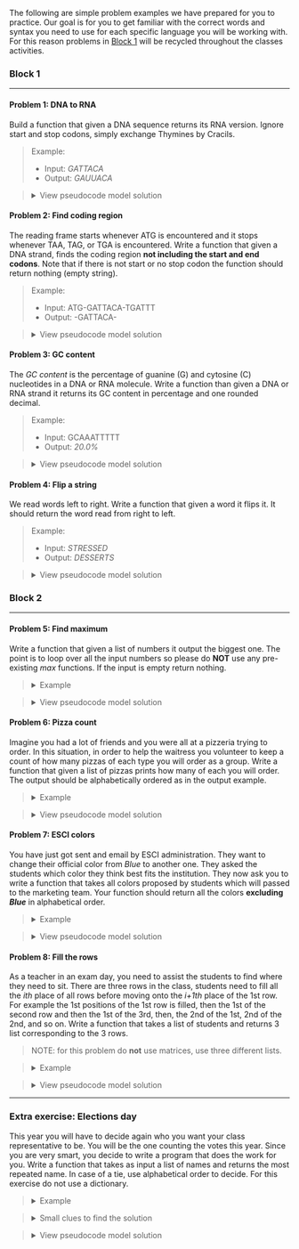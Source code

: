 The following are simple problem examples we have prepared for you to 
practice. Our goal is for you to get familiar with the correct words and 
syntax you need to use for each specific language you will be working with.
For this reason problems in [Block 1](#block-1) will be recycled throughout the
classes activities. 

### Block 1
------------

#### Problem 1: DNA to RNA

Build a function that given a DNA sequence returns its RNA version. Ignore 
start and stop codons, simply exchange Thymines by Cracils.

<blockquote>
Example: 

- Input: _GATTACA_
- Output: _GAUUACA_
</blockquote>


<blockquote>
<details>
   <summary>View pseudocode model solution</summary>
   <table style="padding-left: 80px";>
   <tr><td>
function DNA-TO-RNA(s)<br><br>
&nbsp;&nbsp;&nbsp;&nbsp;let s' be a copy of s<br><br>
&nbsp;&nbsp;&nbsp;&nbsp;for i = 1 to |s| do<br>
&nbsp;&nbsp;&nbsp;&nbsp;&nbsp;&nbsp;&nbsp;&nbsp;if s[i] = T then <br>
&nbsp;&nbsp;&nbsp;&nbsp;&nbsp;&nbsp;&nbsp;&nbsp;&nbsp;&nbsp;&nbsp;&nbsp;s'[i] = U<br>
&nbsp;&nbsp;&nbsp;&nbsp;&nbsp;&nbsp;&nbsp;&nbsp;else <br>
&nbsp;&nbsp;&nbsp;&nbsp;&nbsp;&nbsp;&nbsp;&nbsp;&nbsp;&nbsp;&nbsp;&nbsp;s'[i] = s[i]<br><br>
&nbsp;&nbsp;&nbsp;&nbsp;return s'<br>
   </td> </tr>
   </table>
</details>
</blockquote>


#### Problem 2: Find coding region

The reading frame starts whenever ATG is encountered and it stops whenever
TAA, TAG, or TGA is encountered. Write a function that given a DNA strand,
finds the coding region **not including the start and end codons**. Note that
if there is not start or no stop codon the function should return nothing
(empty string).

<blockquote>
Example: 

-  Input: ATG-GATTACA-TGATTT
-  Output: -GATTACA-
</blockquote>

<blockquote>
<details>
   <summary>View pseudocode model solution</summary>
   <table>
   <tr><td>
function CODING-REGION(s)<br><br>
&nbsp;&nbsp;&nbsp;&nbsp; let s' be an empty string<br>
&nbsp;&nbsp;&nbsp;&nbsp; let i = 1<br>
&nbsp;&nbsp;&nbsp;&nbsp; let n = |s|<br><br>
&nbsp;&nbsp;&nbsp;&nbsp; while i + 2 <= n do<br>
&nbsp;&nbsp;&nbsp;&nbsp;&nbsp;&nbsp;&nbsp;&nbsp; if s[i:i+2] = ATG then<br>
&nbsp;&nbsp;&nbsp;&nbsp;&nbsp;&nbsp;&nbsp;&nbsp;&nbsp;&nbsp;&nbsp;&nbsp;j = i + 3<br><br>
 &nbsp;&nbsp;&nbsp;&nbsp;&nbsp;&nbsp;&nbsp;&nbsp;&nbsp;&nbsp;&nbsp;&nbsp; while j <= n-2 do<br>
&nbsp;&nbsp;&nbsp;&nbsp;&nbsp;&nbsp;&nbsp;&nbsp;&nbsp;&nbsp;&nbsp;&nbsp;&nbsp;&nbsp;&nbsp;&nbsp;if s[j:j+2] ∈ {TAA, TAG, TGA} then<br>
&nbsp;&nbsp;&nbsp;&nbsp;&nbsp;&nbsp;&nbsp;&nbsp;&nbsp;&nbsp;&nbsp;&nbsp;&nbsp;&nbsp;&nbsp;&nbsp;&nbsp;&nbsp;&nbsp;&nbsp; return s[i+3:j-1]<br><br>
&nbsp;&nbsp;&nbsp;&nbsp;&nbsp;&nbsp;&nbsp;&nbsp;&nbsp;&nbsp;&nbsp;&nbsp;&nbsp;&nbsp;&nbsp;&nbsp;j = j +3 <br>
&nbsp;&nbsp;&nbsp;&nbsp;&nbsp;&nbsp;&nbsp;&nbsp;i = i + 1<br><br>
&nbsp;&nbsp;&nbsp;&nbsp; return an empty string<br>
   </td></tr>
   </table>
</details>
</blockquote>


#### Problem 3: GC content 

The *GC content* is the percentage of guanine (G) and cytosine (C) nucleotides
in a DNA or RNA molecule. Write a function than given a DNA or RNA strand it
returns its GC content in percentage and one rounded decimal.

<blockquote>
Example:

- Input: GCAAATTTTT
- Output: _20.0%_
</blockquote>

<blockquote>
<details>
   <summary>View pseudocode model solution</summary>
   <table>
   <tr><td>
function GC-content(s)<br><br>
&nbsp;&nbsp;&nbsp;&nbsp; let n = |s|<br>
&nbsp;&nbsp;&nbsp;&nbsp; let gc = 0<br><br>
&nbsp;&nbsp;&nbsp;&nbsp; for i = 1 to n do<br>
&nbsp;&nbsp;&nbsp;&nbsp;&nbsp;&nbsp;&nbsp;&nbsp; if s[i] ∈ [G, C] then<br>
&nbsp;&nbsp;&nbsp;&nbsp;&nbsp;&nbsp;&nbsp;&nbsp;&nbsp;&nbsp;&nbsp;&nbsp; gc = gc+1<br><br>
&nbsp;&nbsp;&nbsp;&nbsp;gc = gc*100 / |s|<br><br>
&nbsp;&nbsp;&nbsp;&nbsp;return gc               
   </td></tr>
   </table>
</details>
</blockquote>


#### Problem 4: Flip a string

We read words left to right. Write a function that given a word it flips it.
It should return the word read from right to left.

<blockquote>
Example:

- Input: _STRESSED_
- Output: _DESSERTS_
</blockquote>

<blockquote>
<details>
   <summary>View pseudocode model solution</summary>
   <table>
   <tr><td>
function REVERSE(s)<br><br>
&nbsp;&nbsp;&nbsp;&nbsp;let s' be a copy of s<br>
&nbsp;&nbsp;&nbsp;&nbsp;let n = |s|<br><br>
&nbsp;&nbsp;&nbsp;&nbsp; for i = 1 to n do<br>
&nbsp;&nbsp;&nbsp;&nbsp;&nbsp;&nbsp;&nbsp;&nbsp; s'[i] = s[n - i + 1]<br><br>
&nbsp;&nbsp;&nbsp;&nbsp; return s'
   </td></tr>
   </table>
</details>
</blockquote>


###  Block 2
------------

#### Problem 5: Find maximum

Write a function that given a list of numbers it output the biggest one. The
point is to loop over all the input numbers so please do **NOT** use any 
pre-existing _max_ functions. If the input is empty return nothing.

<blockquote>
<details>
   <summary>Example</summary>

- Input: _1 2 4 5 8_
- Output: _8_

</details>
</blockquote>


<blockquote>
<details>
   <summary>View pseudocode model solution</summary>
   <table>
   <tr><td>
function MAXIMUM(L)<br><br>
&nbsp;&nbsp;&nbsp;&nbsp; m = L[1]<br><br>
&nbsp;&nbsp;&nbsp;&nbsp; for i = 2 to |L| do<br>
&nbsp;&nbsp;&nbsp;&nbsp;&nbsp;&nbsp;&nbsp;&nbsp; if m < L[i] then <br>
&nbsp;&nbsp;&nbsp;&nbsp;&nbsp;&nbsp;&nbsp;&nbsp;&nbsp;&nbsp;&nbsp;&nbsp; m = L[i]<br><br>
&nbsp;&nbsp;&nbsp;&nbsp; return m<br> 
   </td></tr>
   </table>
</details>
</blockquote>

#### Problem 6: Pizza count 

Imagine you had a lot of friends and you were all at a pizzeria trying to
order. In this situation, in order to help the waitress you volunteer to keep
a count of how many pizzas of each type you will order as a group. Write a 
function that given a list of pizzas prints how many of each you will order.
The output should be alphabetically ordered as in the output example.

<blockquote>
<details>
   <summary>Example</summary>

- Input:<br>
 Pepperoni<br> 
 Hawaiian<br> 
 BBQ<br> 
 Veggie<br> 
 Hawaiian<br> 
 BBQ<br> 
 Cheeses<br> 
 BBQ<br>

- Output:<br>
    Cheeses: 1<br>
    Hawaiian: 2<br>
    Pepperoni: 1<br>
    Veggie: 1<br>
    BQQ: 2 
</details>
</blockquote>

<blockquote>
<details>
   <summary>View pseudocode model solution</summary>
   <table>
   <tr><td>
function ORDER-PIZZA(L)<br><br>
&nbsp;&nbsp;&nbsp;&nbsp; let D be an empty dictionary <br><br>
&nbsp;&nbsp;&nbsp;&nbsp; for x in L do<br>
&nbsp;&nbsp;&nbsp;&nbsp;&nbsp;&nbsp;&nbsp;&nbsp;if x ∈  D then <br>
&nbsp;&nbsp;&nbsp;&nbsp;&nbsp;&nbsp;&nbsp;&nbsp;&nbsp;&nbsp;&nbsp;&nbsp; D[x] = D[x] +1<br><br>
&nbsp;&nbsp;&nbsp;&nbsp;&nbsp;&nbsp;&nbsp;&nbsp;else<br>
&nbsp;&nbsp;&nbsp;&nbsp;&nbsp;&nbsp;&nbsp;&nbsp;&nbsp;&nbsp;&nbsp;&nbsp;D[x] = 1<br><br>
&nbsp;&nbsp;&nbsp;&nbsp; return D<br>
   </td></tr>
   </table>
</details>
</blockquote>



#### Problem 7: ESCI colors

You have just got sent and email by ESCI administration. They want to change
their official color from _Blue_ to another one. They asked the students which
color they think best fits the institution. They now ask you to write a 
function that takes all colors proposed by students which will passed to the
marketing team. Your function should return all the colors **excluding _Blue_** in alphabetical order.

<blockquote>
<details>
   <summary>Example</summary>

   - Input:<br>
      _Red<br> 
      Blue <br> 
      Red <br> 
      Green <br> 
      Orange <br> 
      Violet<br> 
      Violet <br> 
      Green_<br> 

  - Output:<br> 
     _Green<br> 
     Orange<br> 
     Red<br>
     Violet_<br>
</blockquote>
</details>

<blockquote>
<details>
   <summary>View pseudocode model solution</summary>
   <table>
   <tr><td>
function COLORS-SET(L)<br><br>
&nbsp;&nbsp;&nbsp;&nbsp; let S be an empty set<br><br>
&nbsp;&nbsp;&nbsp;&nbsp; for all x in L do<br>
&nbsp;&nbsp;&nbsp;&nbsp;&nbsp;&nbsp;&nbsp;&nbsp; if x is no Blue then<br>
&nbsp;&nbsp;&nbsp;&nbsp;&nbsp;&nbsp;&nbsp;&nbsp;&nbsp;&nbsp;&nbsp;&nbsp; S = S U {x}<br><br>
&nbsp;&nbsp;&nbsp;&nbsp; let L' be a list with all the elements in S<br><br>
&nbsp;&nbsp;&nbsp;&nbsp;  return sorted L'<br>
   </td></tr>
   </table>
</details>
</blockquote>



#### Problem 8: Fill the rows

As a teacher in an exam day, you need to assist the students to find where they
need to sit. There are three rows in the class,  students need to fill all
the _ith_ place of all rows before moving onto the _i+1th_ place of the 1st
row. For example the 1st positions of the 1st row is filled, then the 1st of
the second row and then the 1st of the 3rd, then, the 2nd of the 1st, 2nd of
the 2nd, and so on. Write a function that takes a list of students and returns
3 list corresponding to the 3 rows. 

>NOTE: for this problem do **not** use matrices, use three different lists. 

<blockquote>
<details>
   <summary>Example</summary>


- Input:<br>
  _Anna A.<br> 
  Jordi A.<br> 
  Jorge B. <br> 
  Marc C. <br> 
  Antonio F. <br> 
  Violet P.<br> 
  Adria P. <br> 
  Maria Z._<br> 

- Output:<br> 
   _Row 1: Anna A., Marc C., Adria P._<br> 
   _Row 2: Jordi A., Antonio F.,  Maria Z._<br> 
   _Row 3: Jorge B., Violet P._ <br> 
</details>
</blockquote>

<blockquote>
<details>
   <summary>View pseudocode model solution</summary>
   <table style="padding-left: 80px";>
   <tr><td>
function FILL-THE-ROWS(L)<br><br>
&nbsp;&nbsp;&nbsp;&nbsp;n = |L|<br><br>
&nbsp;&nbsp;&nbsp;&nbsp;let row1 be an empty list<br>
&nbsp;&nbsp;&nbsp;&nbsp;let row2 be a copy of row1<br>
&nbsp;&nbsp;&nbsp;&nbsp;let row3 be a copy of row1<br><br>
&nbsp;&nbsp;&nbsp;&nbsp;for i = 1 to n do<br>
&nbsp;&nbsp;&nbsp;&nbsp;&nbsp;&nbsp;&nbsp;&nbsp;row1.append(L[i])<br>
&nbsp;&nbsp;&nbsp;&nbsp;&nbsp;&nbsp;&nbsp;&nbsp;if i+1 <= n then <br>
&nbsp;&nbsp;&nbsp;&nbsp;&nbsp;&nbsp;&nbsp;&nbsp;&nbsp;&nbsp;&nbsp;&nbsp;row2.append(L[i+1])<br>
&nbsp;&nbsp;&nbsp;&nbsp;&nbsp;&nbsp;&nbsp;&nbsp;&nbsp;&nbsp;&nbsp;&nbsp;if i+2 <= n then  <br>
&nbsp;&nbsp;&nbsp;&nbsp;&nbsp;&nbsp;&nbsp;&nbsp;&nbsp;&nbsp;&nbsp;&nbsp;&nbsp;&nbsp;&nbsp;&nbsp; row3.append(L[i+2])<br><br>
&nbsp;&nbsp;&nbsp;&nbsp;&nbsp;&nbsp;&nbsp;&nbsp; i = i +3<br><br>
&nbsp;&nbsp;&nbsp;&nbsp;&nbsp;&nbsp;&nbsp;&nbsp; let Outlist be a list containg row1 row2 and row3<br><br>
&nbsp;&nbsp;&nbsp;&nbsp;return Outlist<br>
   </td> </tr>
   </table>
</details>
</blockquote>

----

### Extra exercise: Elections day 


This year you will have to decide again who you want your class representative
to be. You will be the one counting the votes this year. Since you are very
smart, you decide to write a program that does the work for you. Write a
function that takes as input a list of names and returns the most repeated
name. In case of a tie, use alphabetical order to decide. For this exercise
do not use a dictionary. 

<blockquote>
<details><summary>Example</summary>

- Input:<br>
Anna<br>
Marta<br>
Jordi<br>
Pau <br>
Anna <br>
Emma <br>
Jordi<br>
- Output: _Anna_
</details>
</blockquote>

<blockquote> 
<details> 
   <summary ">Small clues to find the solution</summary>

This algorithm is not easy to find. Here there are some clues to lead you the
way. They are not in any specific order and do not tell you what to 
write, but each one of them contains a small bit of code information.<br>
Think hard and try different things before looking at the solution!<br>

- The spotlight is yours until someone changes it.<br>
- Having a counter for each possible student is having too much counters. How
about a single one?<br>
- Keeping track of which student is being voted, is hard if their names are
all over the place, isn't it?<br>
- If you have a list of names, why not traverse it?<br>
- The winner is the winner until someone gets more popular.<br>
- Do not forget the last vote!<br>

</details>
</blockquote>

            
<blockquote> 
<details> 
   <summary ">View pseudocode model solution</summary>
   <table ">
   <tr><td>
function ELECT-STUDENT(L)<br><br>
&nbsp;&nbsp;&nbsp;&nbsp; sort L <br>
&nbsp;&nbsp;&nbsp;&nbsp; let votes = 0 <br>
&nbsp;&nbsp;&nbsp;&nbsp; let winner be an empty string<br><br>
&nbsp;&nbsp;&nbsp;&nbsp; for all x in L do<br><br>
&nbsp;&nbsp;&nbsp;&nbsp;&nbsp;&nbsp;&nbsp;&nbsp;if winner is empty then<br>
&nbsp;&nbsp;&nbsp;&nbsp;&nbsp;&nbsp;&nbsp;&nbsp;&nbsp;&nbsp;&nbsp;&nbsp; winner = x <br>
&nbsp;&nbsp;&nbsp;&nbsp;&nbsp;&nbsp;&nbsp;&nbsp;&nbsp;&nbsp;&nbsp;&nbsp; let current_votes = 0 <br>
&nbsp;&nbsp;&nbsp;&nbsp;&nbsp;&nbsp;&nbsp;&nbsp;&nbsp;&nbsp;&nbsp;&nbsp; let current_student = x <br><br>
&nbsp;&nbsp;&nbsp;&nbsp;&nbsp;&nbsp;&nbsp;&nbsp;if x = current_student then<br>
&nbsp;&nbsp;&nbsp;&nbsp;&nbsp;&nbsp;&nbsp;&nbsp;&nbsp;&nbsp;&nbsp;&nbsp; current_votes = current_votes +1<br><br>
&nbsp;&nbsp;&nbsp;&nbsp;&nbsp;&nbsp;&nbsp;&nbsp;else<br>
&nbsp;&nbsp;&nbsp;&nbsp;&nbsp;&nbsp;&nbsp;&nbsp;&nbsp;&nbsp;&nbsp;&nbsp;if current_votes > votes then <br>
&nbsp;&nbsp;&nbsp;&nbsp;&nbsp;&nbsp;&nbsp;&nbsp;&nbsp;&nbsp;&nbsp;&nbsp;&nbsp;&nbsp;&nbsp;&nbsp; winner = current_student<br>
&nbsp;&nbsp;&nbsp;&nbsp;&nbsp;&nbsp;&nbsp;&nbsp;&nbsp;&nbsp;&nbsp;&nbsp;
&nbsp;&nbsp;&nbsp;&nbsp; votes = current_votes<br>
&nbsp;&nbsp;&nbsp;&nbsp;&nbsp;&nbsp;&nbsp;&nbsp;&nbsp;&nbsp;&nbsp;&nbsp;current_student = x <br>
&nbsp;&nbsp;&nbsp;&nbsp;&nbsp;&nbsp;&nbsp;&nbsp;&nbsp;&nbsp;&nbsp;&nbsp;current_votes = 1 <br><br>
&nbsp;&nbsp;&nbsp;&nbsp; if current_votes > votes then<br>
&nbsp;&nbsp;&nbsp;&nbsp;&nbsp;&nbsp;&nbsp;&nbsp;return current_student<br><br>
&nbsp;&nbsp;&nbsp;&nbsp; return winner
   </td></tr>
   </table>
</details>
</blockquote>


